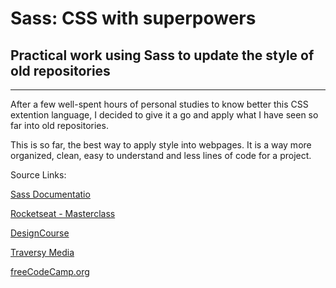 # Sass: CSS with superpowers

## Practical work using Sass to update the style of old repositories

---

After a few well-spent hours of personal studies to know better this CSS extention language, I decided to give it a go and apply what I have seen so far into old repositories. 

This is so far, the best way to apply style into webpages. It is a way more organized, clean, easy to understand and less lines of code for a project. 

Source Links:

[Sass Documentatio](https://sass-lang.com/)

[Rocketseat - Masterclass](https://www.youtube.com/watch?v=BaI8dHUthLA)

[DesignCourse](https://www.youtube.com/watch?v=roywYSEPSvc)

[Traversy Media](https://www.youtube.com/watch?v=nu5mdN2JIwM)

[freeCodeCamp.org](https://www.youtube.com/watch?v=_a5j7KoflTs)
